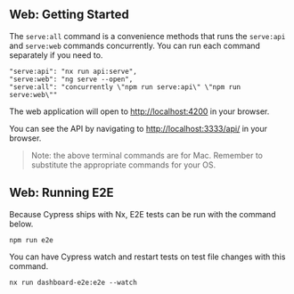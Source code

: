 ## Web: Getting Started

The `serve:all` command is a convenience methods that runs the `serve:api` and `serve:web` commands concurrently. You can run each command separately if you need to.

```
"serve:api": "nx run api:serve",
"serve:web": "ng serve --open",
"serve:all": "concurrently \"npm run serve:api\" \"npm run serve:web\""
```

The web application will open to [http://localhost:4200](http://localhost:4200) in your browser.

You can see the API by navigating to [http://localhost:3333/api/](http://localhost:3333/api/) in your browser.

> Note: the above terminal commands are for Mac. Remember to substitute the appropriate commands for your OS.

## Web: Running E2E

Because Cypress ships with Nx, E2E tests can be run with the command below.

```
npm run e2e
```

You can have Cypress watch and restart tests on test file changes with this command.

```
nx run dashboard-e2e:e2e --watch
```
